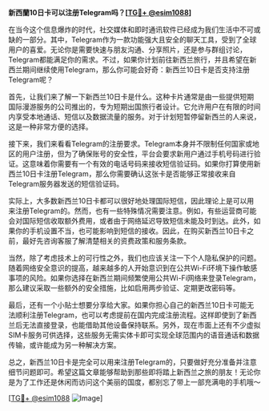**新西蘭10日卡可以注册Telegram吗？[[TG💪+ @esim1088](https://t.me/s/esim1088)]**

在当今这个信息爆炸的时代，社交媒体和即时通讯软件已经成为我们生活中不可或缺的一部分。其中，Telegram作为一款功能强大且安全的聊天工具，受到了全球用户的喜爱。无论你是需要快速与朋友沟通、分享照片，还是参与群组讨论，Telegram都能满足你的需求。不过，如果你计划前往新西兰旅行，并且希望在新西兰期间继续使用Telegram，那么你可能会好奇：新西兰10日卡是否支持注册Telegram呢？

首先，让我们来了解一下新西兰10日卡是什么。这种卡片通常是由一些提供短期国际漫游服务的公司推出的，专为短期出国旅行者设计。它允许用户在有限的时间内享受本地通话、短信以及数据流量的服务。对于计划短暂停留新西兰的人来说，这是一种非常方便的选择。

接下来，我们来看看Telegram的注册要求。Telegram本身并不限制任何国家或地区的用户注册，但为了确保账号的安全性，平台会要求新用户通过手机号码进行验证。这意味着你需要有一个有效的电话号码来接收短信验证码。如果你打算使用新西兰10日卡注册Telegram，那么你需要确认这张卡是否能够正常接收来自Telegram服务器发送的短信验证码。

实际上，大多数新西兰10日卡都可以很好地处理国际短信，因此理论上是可以用来注册Telegram的。然而，也有一些特殊情况需要注意。例如，有些运营商可能会对国际短信收取额外费用，或者由于网络延迟导致短信未能及时到达。此外，如果你的手机设置不当，也可能影响到短信的接收。因此，在购买新西兰10日卡之前，最好先咨询客服了解清楚相关的资费政策和服务条款。

当然，除了考虑技术上的可行性之外，我们也应该关注一下个人隐私保护的问题。随着网络安全意识的提高，越来越多的人开始意识到在公共Wi-Fi环境下操作敏感事项的风险。如果你选择在新西兰期间频繁使用公共Wi-Fi网络来登录Telegram，那么建议采取一些额外的安全措施，比如启用两步验证、定期更改密码等。

最后，还有一个小贴士想要分享给大家。如果你担心自己的新西兰10日卡可能无法顺利注册Telegram，也可以考虑提前在国内完成注册流程。这样即使到了新西兰后无法直接登录，也能借助其他设备保持联系。另外，现在市面上还有不少虚拟SIM卡服务可供选择，这些服务无需实体卡即可实现全球范围内的语音通话和数据传输，或许能成为另一种解决方案。

总之，新西兰10日卡是完全可以用来注册Telegram的，只要做好充分准备并注意细节问题即可。希望这篇文章能够帮助到那些即将踏上新西兰之旅的朋友！无论你是为了工作还是休闲而访问这个美丽的国度，都别忘了带上一部充满电的手机哦～

[[TG💪+ @esim1088](https://t.me/s/esim1088) ![Image](https://i.postimg.cc/4NQfJmqS/Snipaste-2025-05-13-00-14-12.png)]